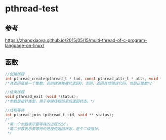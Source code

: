 # pthread-test
## 参考
https://zhangxiaoya.github.io/2015/05/15/multi-thread-of-c-program-language-on-linux/
## 函数
```C
//创建线程
int pthread_create(pthread_t * tid, const pthread_attr_t * attr, void * ( * func) (void * ), void * arg);
/*其返回值是一个整数，若创建进程成功返回0，否则，返回其他错误代码，也是正整数*/

//结束线程
void pthread_exit (void *status);
/*参数是指针类型，用于存储线程结束后返回状态。*/

//线程等待
int pthread_join (pthread_t tid, void ** status);
/*
 *第一个参数表示要等待的进程的id；
 *第二参数表示要等待的进程的返回状态，是个二级指针。
 */
```
